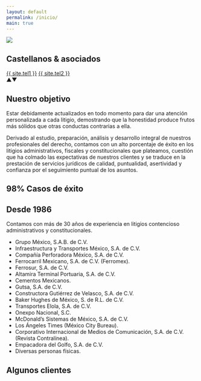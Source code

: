```yaml
---
layout: default
permalink: /inicio/
main: true
---
```


<div class="homephoto"></div>
<section class="snap homesection">
  <div id="logocontainer">
    <img class="hometype" src="{{ site.baseurl }}img/type.svg">
    <h1 class="hometitle">Castellanos & asociados</h1>
    <div class="tels">
      <a href="tel:{{ site.tel1 }}">{{ site.tel1 }}</a>  <a href="tel:{{ site.tel2 }}">{{ site.tel2 }}</a>
    </div>
  </div>
</section>

<div id="asidelogo">
  <div class="arrows">
  <span id="up">▲</span><span id="down">▼</span>
  </div>
</div>

<section class="snap" id="data1">
  <div class="introcard left thirdline">
    <h2>Nuestro objetivo</h2>
  </div>
  <div class="introcard right">
    <p>Estar debidamente actualizados en todo momento para dar una atención personalizada a cada litigio, demostrando
      que la honestidad produce frutos más sólidos que otras conductas contrarias a ella.
    </p>
  </div>
</section>

<section class="snap" id="data2">
    <div class="introcard left">
      <p>Derivado al estudio, preparación, análisis y desarrollo integral de nuestros profesionales del derecho,
        contamos con un alto porcentaje de éxito en los litigios administrativos, fiscales y constitucionales que
        plateamos, cuestión que ha colmado las expectativas de nuestros clientes y se traduce en la prestación de
        servicios jurídicos de calidad, puntualidad, asertividad y confianza por el seguimiento puntual de los asuntos.</p>
    </div>
    <div class="introcard right">
      <h2 class="fulltext">98% Casos de éxito</h2>
    </div>
</section>

<section class="snap" id="data3">
    <div class="introcard left">
    <h2>Desde 1986</h2>
    </div>
    <div class="introcard right">
    <p>Contamos con más de 30 años de experiencia en litigios contencioso administrativos y constitucionales.</p>
    </div>
</section>

<section class="snap" id="data4">
    <div class="introcard left">
      <p>
        <ul>
          <li>Grupo México, S.A.B. de C.V.</li>
          <li>Infraestructura y Transportes México, S.A. de C.V.</li>
          <li>Compañía Perforadora México, S.A. de C.V.</li>
          <li>Ferrocarril Mexicano, S.A. de C.V. (Ferromex).</li>
          <li>Ferrosur, S.A. de C.V.</li>
          <li>Altamira Terminal Portuaria, S.A. de C.V.</li>
          <li>Cementos Mexicanos.</li>
          <li>Gutsa, S.A. de C.V.</li>
          <li>Constructora Gutiérrez de Velasco, S.A. de C.V.</li>
          <li>Baker Hughes de México, S. de R.L. de C.V.</li>
          <li>Transportes Elola, S.A. de C.V.</li>
          <li>Onexpo Nacional, S.C.</li>
          <li>McDonald’s Sistemas de México, S.A. de C.V.</li>
          <li>Los Ángeles Times (México City Bureau).</li>
          <li>Corporativo Internacional de Medios de Comunicación, S.A. de C.V.(Revista Contralínea).</li>
          <li>Empacadora del Golfo, S.A. de C.V.</li>
          <li>Diversas personas físicas.</li>
        </ul>
    </p>
    </div>
    <div class="introcard right">
    <h2>Algunos clientes</h2>
    </div>
</section>

<script src="{{site.baseurl}}js/homeanimation.js"></script>

